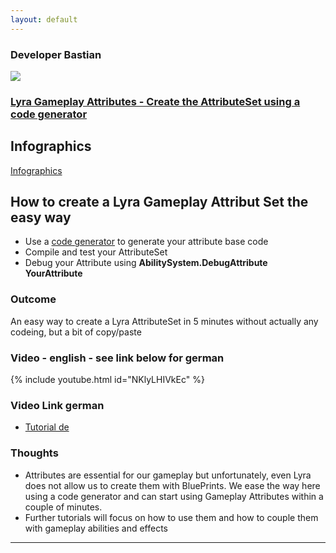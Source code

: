```yaml
---
layout: default
---
```

### Developer Bastian

<img src="{{site.url}}/www/assets/images/unreal_lyra_gameplay_attributes.jpg" style="display: block; margin: auto;" class="medium-zoom-image" />

### [Lyra Gameplay Attributes - Create the AttributeSet using a code generator](#lyra-attributeset-generation)

## Infographics
[Infographics](https://github.com/DeveloperBastian/Unreal-Lyra-Concepts/blob/main/infographics/Unreal%20Lyra.pdf)

## How to create a Lyra Gameplay Attribut Set the easy way
*	Use a [code generator](https://bit.ly/AttributeGenerator) to generate your attribute base code 
*	Compile and test your AttributeSet
*	Debug your Attribute using **AbilitySystem.DebugAttribute YourAttribute**

### Outcome
An easy way to create a Lyra AttributeSet in 5 minutes without actually any codeing, but a bit of copy/paste

### Video - english - see link below for german
{% include youtube.html id="NKlyLHIVkEc" %}

### Video Link german
*	[Tutorial de](https://youtu.be/6wek3IhtC7w)


### Thoughts
*	Attributes are essential for our gameplay but unfortunately, even Lyra does not allow us to create them with BluePrints. We ease the way here using a code generator and can start using Gameplay Attributes within a couple of minutes.
*	Further tutorials will focus on how to use them and how to couple them with gameplay abilities and effects


***

